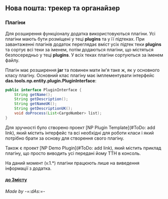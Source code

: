 ## Нова пошта: трекер та органайзер

### Плагіни
Для розширення функціоналу додатка використовуються плагіни. Усі плагіни мають бути розміщені у теці **plugins** та у її підтеках. При завантаженні плагінів додаток переглядає вміст усіх підтек теки **plugins** та сортує всі теки за іменем, потім додаються плагіни, що містяться безпосередньо у теці **plugins**. У всіх теках плагіни сортуються за іменем файлу.

Плагін має розширення **jar** та повинен мати ім'я таке ж, як у основного класу плагіну.
Основний клас плагіну має імплементувати інтерфейс **das.tools.np.entity.plugin.PluginInterface**:
```java
public interface PluginInterface {
    String getName();
    String getDescription();
    String getNameUK();
    String getDescriptionUK();
    void doProcess(List<CargoNumber> list);
}
```

Для зручності було створено проект [NP Plugin Template](#ToDo: add link), який містить інтерфейс та всі необхідні для роботи класи і який потрібно брати за основу для створення свого плагіну.

Також є проект [NP Demo Plugin](#ToDo: add link), який містить приклад плагіну, що просто виводить усі передані йому ТТН в консоль.

На даний момент (v.1.*) плагіни працюють лише на виведення інформації з додатка.

#### [до Змісту](help.md)

###### _Made by -=:dAs:=-_
